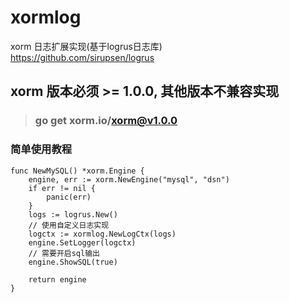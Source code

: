 # xormlog
xorm 日志扩展实现(基于logrus日志库)  
https://github.com/sirupsen/logrus

## xorm 版本必须 >= 1.0.0, 其他版本不兼容实现
> ### go get xorm.io/xorm@v1.0.0

### 简单使用教程
```golang
func NewMySQL() *xorm.Engine {
	engine, err := xorm.NewEngine("mysql", "dsn")
	if err != nil {
		panic(err)
    }
    logs := logrus.New()
    // 使用自定义日志实现
	logctx := xormlog.NewLogCtx(logs)
    engine.SetLogger(logctx)
    // 需要开启sql输出
    engine.ShowSQL(true)
    
    return engine
}

```